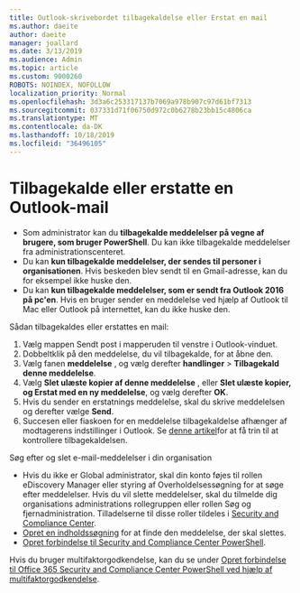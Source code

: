 ```yaml
---
title: Outlook-skrivebordet tilbagekaldelse eller Erstat en mail
ms.author: daeite
author: daeite
manager: joallard
ms.date: 3/13/2019
ms.audience: Admin
ms.topic: article
ms.custom: 9000260
ROBOTS: NOINDEX, NOFOLLOW
localization_priority: Normal
ms.openlocfilehash: 3d3a6c253317137b7069a978b907c97d61bf7313
ms.sourcegitcommit: 037331d71f06750d972c0b6278b23bb15c4806ca
ms.translationtype: MT
ms.contentlocale: da-DK
ms.lasthandoff: 10/18/2019
ms.locfileid: "36496105"
---
```

# <a name="recall-or-replace-an-outlook-email-message"></a>Tilbagekalde eller erstatte en Outlook-mail

- Som administrator kan du **tilbagekalde meddelelser på vegne af brugere, som bruger PowerShell**. Du kan ikke tilbagekalde meddelelser fra administrationscenteret.
- Du kan **kun tilbagekalde meddelelser, der sendes til personer i organisationen**. Hvis beskeden blev sendt til en Gmail-adresse, kan du for eksempel ikke huske den.
- Du kan **kun tilbagekalde meddelelser, som er sendt fra Outlook 2016 på pc'en**. Hvis en bruger sender en meddelelse ved hjælp af Outlook til Mac eller Outlook på internettet, kan du ikke huske den.

Sådan tilbagekaldes eller erstattes en mail:

1. Vælg mappen Sendt post i mapperuden til venstre i Outlook-vinduet.
1. Dobbeltklik på den meddelelse, du vil tilbagekalde, for at åbne den.
1. Vælg fanen **meddelelse** , og vælg derefter **handlinger** > **Tilbagekald denne meddelelse**.
1. Vælg **Slet ulæste kopier af denne meddelelse** , eller **Slet ulæste kopier, og Erstat med en ny meddelelse**, og vælg derefter **OK**.
1. Hvis du sender en erstatnings meddelelse, skal du skrive meddelelsen og derefter vælge **Send**.
1. Succesen eller fiaskoen for en meddelelse tilbagekaldelse afhænger af modtagerens indstillinger i Outlook. Se [denne artikel](https://support.office.com/article/35027f88-d655-4554-b4f8-6c0729a723a0)for at få trin til at kontrollere tilbagekaldelsen.

Søg efter og slet e-mail-meddelelser i din organisation

- Hvis du ikke er Global administrator, skal din konto føjes til rollen eDiscovery Manager eller styring af Overholdelsessøgning for at søge efter meddelelser. Hvis du vil slette meddelelser, skal du tilmelde dig organisations administrations rollegruppen eller rollen Søg og fjernadministration. Tilladelserne til disse roller tildeles i [Security and Compliance Center](https://go.microsoft.com/fwlink/?linkid=2083731).
- [Opret en indholdssøgning](https://docs.microsoft.com/office365/securitycompliance/content-search) for at finde den meddelelse, der skal slettes.
- [Opret forbindelse til Security and Compliance Center PowerShell](https://docs.microsoft.com/powershell/exchange/office-365-scc/connect-to-scc-powershell/connect-to-scc-powershell?view=exchange-ps).

Hvis du bruger multifaktorgodkendelse, kan du se under [Opret forbindelse til Office 365 Security and Compliance Center PowerShell ved hjælp af multifaktorgodkendelse](https://docs.microsoft.com/powershell/exchange/office-365-scc/connect-to-scc-powershell/mfa-connect-to-scc-powershell?view=exchange-ps).
